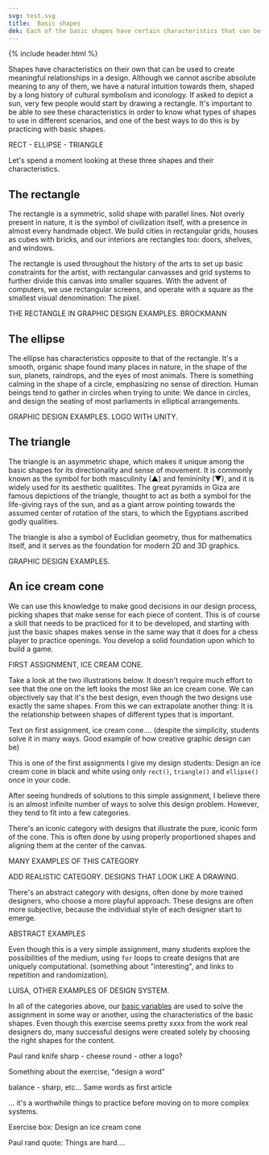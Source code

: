 ```yaml
---
svg: test.svg
title:  Basic shapes
dek: Each of the basic shapes have certain characteristics that can be used to create meaningful relationships. Learning to use them properly is a must for aspiring designers.
---
```


{% include header.html %}

Shapes have characteristics on their own that can be used to create meaningful relationships in a design. Although we cannot ascribe absolute meaning to any of them, we have a natural intuition towards them, shaped by a long history of cultural symbolism and iconology. If asked to depict a sun, very few people would start by drawing a rectangle. It's important to be able to see these characteristics in order to know what types of shapes to use in different scenarios, and one of the best ways to do this is by practicing with basic shapes.

RECT - ELLIPSE - TRIANGLE

Let's spend a moment looking at these three shapes and their characteristics.


## The rectangle

The rectangle is a symmetric, solid shape with parallel lines. Not overly present in nature, it is the symbol of civilization itself, with a presence in almost every handmade object. We build cities in rectangular grids, houses as cubes with bricks, and our interiors are rectangles too: doors, shelves, and windows.

The rectangle is used throughout the history of the arts to set up basic constraints for the artist, with rectangular canvasses and grid systems to further divide this canvas into smaller squares. With the advent of computers, we use rectangular screens, and operate with a square as the smallest visual denomination: The pixel.

THE RECTANGLE IN GRAPHIC DESIGN EXAMPLES. BROCKMANN

## The ellipse

The ellipse has characteristics opposite to that of the rectangle. It's a smooth, organic shape found many places in nature, in the shape of the sun, planets, raindrops, and the eyes of most animals. There is something calming in the shape of a circle, emphasizing no sense of direction. Human beings tend to gather in circles when trying to unite: We dance in circles, and design the seating of most parliaments in elliptical arrangements.

GRAPHIC DESIGN EXAMPLES. LOGO WITH UNITY.

## The triangle

The triangle is an asymmetric shape, which makes it unique among the basic shapes for its directionality and sense of movement. It is commonly known as the symbol for both masculinity (▲) and femininity (▼), and it is widely used for its aesthetic qualitites. The great pyramids in Giza are famous depictions of the triangle, thought to act as both a symbol for the life-giving rays of the sun, and as a giant arrow pointing towards the assumed center of rotation of the stars, to which the Egyptians ascribed godly qualities.

The triangle is also a symbol of Euclidian geometry, thus for mathematics itself, and it serves as the foundation for modern 2D and 3D graphics.

GRAPHIC DESIGN EXAMPLES.


## An ice cream cone

We can use this knowledge to make good decisions in our design process, picking shapes that make sense for each piece of content. This is of course a skill that needs to be practiced for it to be developed, and starting with just the basic shapes makes sense in the same way that it does for a chess player to practice openings. You develop a solid foundation upon which to build a game.


FIRST ASSIGNMENT, ICE CREAM CONE.


Take a look at the two illustrations below. It doesn't require much effort to see that the one on the left looks the most like an ice cream cone. We can objectively say that it's the best design, even though the two designs use exactly the same shapes. From this we can extrapolate another thing: It is the relationship between shapes of different types that is important.

Text on first assignment, ice cream cone.... (despite the simplicity, students solve it in many ways. Good example of how creative graphic design can be)

This is one of the first assignments I give my design students: Design an ice cream cone in black and white using only `rect()`, `triangle()` and `ellipse()` once in your code.

After seeing hundreds of solutions to this simple assignment, I believe there is an almost infinite number of ways to solve this design problem. However, they tend to fit into a few categories.

There's an iconic category with designs that illustrate the pure, iconic form of the cone. This is often done by using properly proportioned shapes and aligning them at the center of the canvas.

MANY EXAMPLES OF THIS CATEGORY

ADD REALISTIC CATEGORY. DESIGNS THAT LOOK LIKE A DRAWING.

There's an abstract category with designs, often done by more trained designers, who choose a more playful approach. These designs are often more subjective, because the individual style of each designer start to emerge.

ABSTRACT EXAMPLES

Even though this is a very simple assignment, many students explore the possibilities of the medium, using `for` loops to create designs that are uniquely computational. (something about "interesting", and links to repetition and randomization).

LUISA, OTHER EXAMPLES OF DESIGN SYSTEM.

In all of the categories above, our [basic variables](#) are used to solve the assignment in some way or another, using the characteristics of the basic shapes. Even though this exercise seems pretty xxxx from the work real designers do, many successful designs were created solely by choosing the right shapes for the content.

Paul rand knife sharp - cheese round - other a logo?

Something about the exercise, "design a word"

balance - sharp, etc... Same words as first article

... it's a worthwhile things to practice before moving on to more complex systems.

Exercise box: Design an ice cream cone

Paul rand quote: Things are hard....

